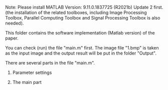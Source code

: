 Note: Please install MATLAB Version: 9.11.0.1837725 (R2021b) Update 2 first.
(the installation of the related toolboxes, including Image Processing Toolbox, Parallel Computing Toolbox and Signal Processing Toolbox is also needed).

This folder contains the software implementation (Matlab version) of the paper.

You can check (run) the file "main.m" first. The image file "1.bmp" is taken as the input image and the output result will be put in the folder "Output".

There are several parts in the file "main.m".

1) Parameter settings

2) The main part